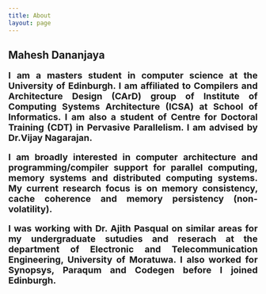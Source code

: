 ```yaml
---
title: About
layout: page
---
```

<h2>Mahesh Dananjaya</h2>

<body>
<font size="4">
<p align="justify"><strong>I am a masters student in computer science at the <a style="text-decoration:none" href="https://www.ed.ac.uk/">University of Edinburgh</a>. I am affiliated to <a style="text-decoration:none" href="http://www.icsa.informatics.ed.ac.uk/compilers/">Compilers and Architecture Design (CArD)</a> group of <a style="text-decoration:none" href="http://web.inf.ed.ac.uk/icsa/">Institute of Computing Systems Architecture (ICSA)</a> at School of  <a style="text-decoration:none" href="http://www.inf.ed.ac.uk/">Informatics</a>. I am also a student of Centre for Doctoral Training (CDT) in <a style="text-decoration:none" href="http://web.inf.ed.ac.uk/infweb/student-services/cdt/pervasive-parallelism">Pervasive Parallelism</a>. I am advised by <a style="text-decoration:none" href="http://homepages.inf.ed.ac.uk/vnagaraj/">Dr.Vijay Nagarajan</a>.</strong></p>

<p align="justify"><strong> I am broadly interested in computer architecture and programming/compiler support for parallel computing, memory systems and distributed computing systems. My current research focus is on <b>memory consistency</b>, <b>cache coherence</b> and <b>memory persistency (non-volatility)</b>.</strong></p> 
 
<p align="justify"><strong>I was working with <a style="text-decoration:none" href="http://www.ent.mrt.ac.lk/~pasqual/">Dr. Ajith Pasqual</a> on similar areas for my undergraduate sutudies and reserach at the department of Electronic and Telecommunication Engineering, University of Moratuwa. I also worked for Synopsys, Paraqum and Codegen before I joined Edinburgh. </strong></p>
</font>

<p hidden>I am currently live in Edinburgh, one of the most beautiful cities around the world.
![Profile Image]({{ site.url }}/{{ site.cover }})
</p>

</body>
